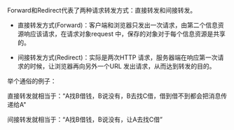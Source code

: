 Forward和Redirect代表了两种请求转发方式：直接转发和间接转发。 

- 直接转发方式(Forward)：客户端和浏览器只发出一次请求，由第二个信息资源响应该请求，在请求对象request 中，保存的对象对于每个信息资源是共享的。

- 间接转发方式(Redirect)：实际是两次HTTP 请求，服务器端在响应第一次请求的时候，让浏览器再向另外一个URL 发出请求，从而达到转发的目的。

举个通俗的例子：

直接转发就相当于：“A找B借钱，B说没有，B去找C借，借到借不到都会把消息传递给A" 

间接转发就相当于：“A找B借钱，B说没有，让A去找C借”